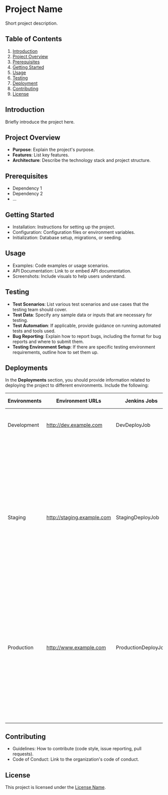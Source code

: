 # Project Name

Short project description.

## Table of Contents
1. [Introduction](#introduction)
2. [Project Overview](#project-overview)
3. [Prerequisites](#prerequisites)
4. [Getting Started](#getting-started)
5. [Usage](#usage)
6. [Testing](#testing)
7. [Deployment](#deployments)
8. [Contributing](#contributing)
9. [License](#license)

## Introduction <a name="introduction"></a>

Briefly introduce the project here.

## Project Overview <a name="project-overview"></a>

- **Purpose**: Explain the project's purpose.
- **Features**: List key features.
- **Architecture**: Describe the technology stack and project structure.

## Prerequisites <a name="prerequisites"></a>

- Dependency 1
- Dependency 2
- ...

## Getting Started <a name="getting-started"></a>

- Installation: Instructions for setting up the project.
- Configuration: Configuration files or environment variables.
- Initialization: Database setup, migrations, or seeding.

## Usage <a name="usage"></a>

- Examples: Code examples or usage scenarios.
- API Documentation: Link to or embed API documentation.
- Screenshots: Include visuals to help users understand.

## Testing <a name="testing"></a>

- **Test Scenarios**: List various test scenarios and use cases that the testing team should cover.
- **Test Data**: Specify any sample data or inputs that are necessary for testing.
- **Test Automation**: If applicable, provide guidance on running automated tests and tools used.
- **Bug Reporting**: Explain how to report bugs, including the format for bug reports and where to submit them.
- **Testing Environment Setup**: If there are specific testing environment requirements, outline how to set them up.

## Deployments <a name="deployments"></a>

In the **Deployments** section, you should provide information related to deploying the project to different environments. Include the following:

| Environments   | Environment URLs             | Jenkins Jobs       | Deployment Instructions                                     |
|----------------|------------------------------|--------------------|-------------------------------------------------------------|
| Development    | http://dev.example.com       | DevDeployJob       | 1. Check out the code from the development branch.         |
|                |                              |                    | 2. Run unit tests to ensure code quality.                  |
|                |                              |                    | 3. Build the application.                                 |
|                |                              |                    | 4. Deploy to the development server.                       |
| Staging        | http://staging.example.com   | StagingDeployJob   | 1. Merge code into the staging branch.                    |
|                |                              |                    | 2. Run integration tests on the staging server.            |
|                |                              |                    | 3. Build the application with staging configurations.      |
|                |                              |                    | 4. Deploy to the staging server.                           |
| Production     | http://www.example.com       | ProductionDeployJob| 1. Ensure a proper code merge. Merging code into the development branch will automatically trigger deployment to the development environment.                  |
|                |                              |                    | 2. After merging the code, please perform a sanity check.    |



## Contributing <a name="contributing"></a>

- Guidelines: How to contribute (code style, issue reporting, pull requests).
- Code of Conduct: Link to the organization's code of conduct.

## License <a name="license"></a>

This project is licensed under the [License Name](link-to-license).
